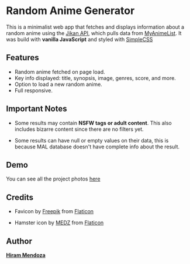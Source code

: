 # Random Anime Generator

This is a minimalist web app that fetches and displays information about a random anime using the [Jikan API](https://jikan.moe/), which pulls data from [MyAnimeList](https://myanimelist.net/). It was build with **vanilla JavaScript** and styled with [SimpleCSS](https://simplecss.org/)

## Features

- Random anime fetched on page load.
- Key info displayed: title, synopsis, image, genres, score, and more.
- Option to load a new random anime.
- Full responsive.

## Important Notes

- Some results may contain **NSFW tags or adult content**. This also includes bizarre content since there are no filters yet.

- Some results can have null or empty values on their data, this is because MAL database doesn't have complete info about the result. 

## Demo

You can see all the project photos [here](/img/screenshots/)

## Credits

- Favicon by [Freepik](https://www.flaticon.com/authors/freepik) from [Flaticon](https://www.flaticon.com/)

- Hamster icon by [MEDZ](https://www.flaticon.com/authors/medz) from [Flaticon](https://www.flaticon.com/)

## Author

**[Hiram Mendoza](https://github.com/HiramMendozaDev)**
